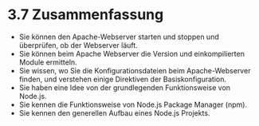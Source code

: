 # 3.7 Zusammenfassung

- Sie können den Apache-Webserver starten und stoppen und überprüfen, ob der Webserver läuft.
- Sie können beim Apache Webserver die Version und einkompilierten Module ermitteln.
- Sie wissen, wo Sie die Konfigurationsdateien beim Apache-Webserver finden, und verstehen einige Direktiven der Basiskonfiguration.
- Sie haben eine Idee von der grundlegenden Funktionsweise von Node.js.
- Sie kennen die Funktionsweise von Node.js Package Manager (npm).
- Sie kennen den generellen Aufbau eines Node.js Projekts.
